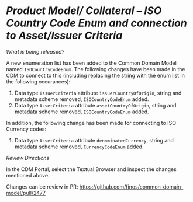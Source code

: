 # *Product Model/ Collateral – ISO Country Code Enum and connection to Asset/Issuer Criteria*

_What is being released?_

A new enumeration list has been added to the Common Domain Model named `ISOCountryCodeEnum`.
The following changes have been made in the CDM to connect to this (including replacing the string with the enum list in the following occurances):

1.	Data type `IssuerCriteria` attribute `issuerCountryOfOrigin`, string and metadata scheme removed, `ISOCountryCodeEnum` added.
2.	Data type `AssetCriteria` attribute `assetCountryOfOrigin`, string and metadata scheme removed, `ISOCountryCodeEnum` added.
   
In addition, the following change has been made for connecting to ISO Currency codes: 

1.	Data type `AssetCriteria` attribute `denominatedCurrency`, string and metadata scheme removed, `CurrencyCodeEnum` added.


_Review Directions_

In the CDM Portal, select the Textual Browser and inspect the changes mentioned above. 

Changes can be review in PR: https://github.com/finos/common-domain-model/pull/2477

